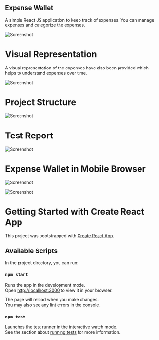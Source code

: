 ## Expense Wallet

A simple React JS application to keep track of expenses. You can manage expenses and categorize the expenses.

![Screenshot](./src/addExpense.png)

# Visual Representation

A visual representation of the expenses have also been provided which helps to understand expenses over time.

![Screenshot](./src/chart.png)

# Project Structure

![Screenshot](./src/projectStructure.png)

# Test Report

![Screenshot](./src/testReport.png)

# Expense Wallet in Mobile Browser

![Screenshot](./src/mobileViewAddExpense.png)

![Screenshot](./src/mobileViewChart.png)

# Getting Started with Create React App

This project was bootstrapped with [Create React App](https://github.com/facebook/create-react-app).

## Available Scripts

In the project directory, you can run:

### `npm start`

Runs the app in the development mode.\
Open [http://localhost:3000](http://localhost:3000) to view it in your browser.

The page will reload when you make changes.\
You may also see any lint errors in the console.

### `npm test`

Launches the test runner in the interactive watch mode.\
See the section about [running tests](https://facebook.github.io/create-react-app/docs/running-tests) for more information.
